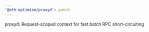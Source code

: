 ```yaml
---
'@eth-optimism/proxyd': patch
---
```


proxyd: Request-scoped context for fast batch RPC short-circuiting
